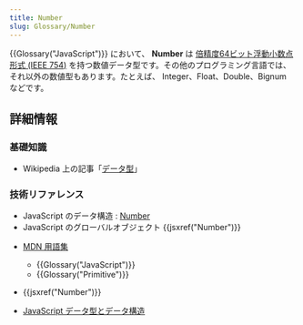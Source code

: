 ```yaml
---
title: Number
slug: Glossary/Number
---
```


{{Glossary("JavaScript")}} において、 **Number** は [倍精度64ビット浮動小数点形式 (IEEE 754)](https://ja.wikipedia.org/wiki/倍精度浮動小数点数) を持つ数値データ型です。その他のプログラミング言語では、それ以外の数値型もあります。たとえば、 Integer、Float、Double、Bignum などです。

## 詳細情報

### 基礎知識

- Wikipedia 上の記事「[データ型](https://ja.wikipedia.org/wiki/データ型)」

### 技術リファレンス

- JavaScript のデータ構造 : [Number](/ja/docs/Web/JavaScript/Data_structures#数値型)
- JavaScript のグローバルオブジェクト {{jsxref("Number")}}

<!---->

- [MDN 用語集](/ja/docs/Glossary)

  - {{Glossary("JavaScript")}}
  - {{Glossary("Primitive")}}

- {{jsxref("Number")}}
- [JavaScript データ型とデータ構造](/ja/docs/Web/JavaScript/Data_structures)
